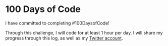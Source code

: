 # 100 Days of Code

I have committed to completing #100DaysofCode!

Through this challenge, I will code for at least 1 hour per day. I will share my progress through this log, as well as my [Twitter account](https://twitter.com/eascodes). 